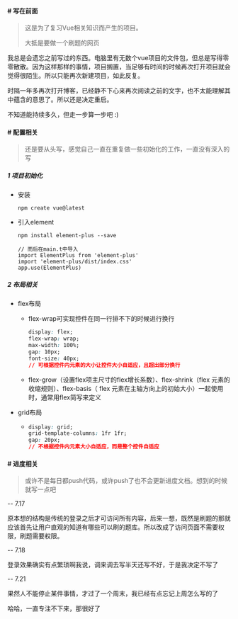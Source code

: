 #### # 写在前面

> 这是为了复习Vue相关知识而产生的项目。
>
> 大抵是要做一个刷题的网页



我总是会遗忘之前写过的东西。电脑里有无数个vue项目的文件包，但总是写得零零散散。因为这样那样的事情，项目搁置，当足够有时间的时候再次打开项目就会觉得很陌生。所以只能再次新建项目，如此反复。

时隔一年多再次打开博客，已经静不下心来再次阅读之前的文字，也不太能理解其中蕴含的意思了。所以还是决定重启。

不知道能持续多久，但走一步算一步吧 :)



#### # 配置相关

> 还是要从头写，感觉自己一直在重复做一些初始化的工作，一直没有深入的写



##### 1 项目初始化

- 安装

  ```
  npm create vue@latest
  ```

- 引入element

  ```vue
  npm install element-plus --save
  
  // 而后在main.t中导入
  import ElementPlus from 'element-plus'
  import 'element-plus/dist/index.css'
  app.use(ElementPlus)
  ```




##### 2 布局相关

- flex布局

  - flex-wrap可实现控件在同一行排不下的时候进行换行

    ```css
    display: flex;
    flex-wrap: wrap;
    max-width: 100%;
    gap: 10px;
    font-size: 40px;
    // 可根据控件内元素的大小让控件大小自适应，且超出部分换行
    ```
    
  - flex-grow（设置flex项主尺寸的flex增长系数）、flex-shrink（flex 元素的收缩规则）、flex-basis（ flex 元素在主轴方向上的初始大小）一起使用时，通常用flex简写来定义

- grid布局

  - ```css
    display: grid;
    grid-template-columns: 1fr 1fr;
    gap: 20px;
    // 不根据控件内元素大小自适应，而是整个控件自适应
    ```





#### # 进度相关

> 或许不是每日都push代码，或许push了也不会更新进度文档。想到的时候就写一点吧



-- 7.17

原本想的结构是传统的登录之后才可访问所有内容，后来一想，既然是刷题的那就应该首先让用户直观的知道有哪些可以刷的题库。所以改成了访问页面不需要权限，刷题需要权限。



-- 7.18

登录效果确实有点繁琐啊我说，调来调去写半天还写不好，于是我决定不写了



-- 7.21

果然人不能停止某件事情，才过了一个周末，我已经有点忘记上周怎么写的了

哈哈，一直专注不下来，那很好了

















